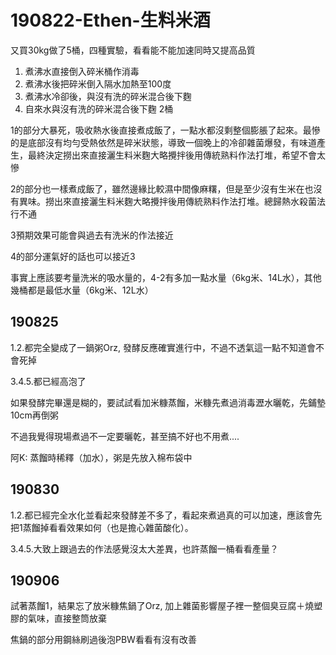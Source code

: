 # 190822-Ethen-生料米酒

又買30kg做了5桶，四種實驗，看看能不能加速同時又提高品質

1. 煮沸水直接倒入碎米桶作消毒
2. 煮沸水後把碎米倒入隔水加熱至100度
3. 煮沸水冷卻後，與沒有洗的碎米混合後下麴
4. 自來水與沒有洗的碎米混合後下麴 2桶

1的部分大暴死，吸收熱水後直接煮成飯了，一點水都沒剩整個膨脹了起來。最慘的是底部沒有均勻受熱依然是碎米狀態，導致一個晚上的冷卻雜菌爆發，有味道產生，最終決定撈出來直接灑生料米麴大略攪拌後用傳統熟料作法打堆，希望不會太慘

2的部分也一樣煮成飯了，雖然邊緣比較濕中間像麻糬，但是至少沒有生米在也沒有異味。撈出來直接灑生料米麴大略攪拌後用傳統熟料作法打堆。總歸熱水殺菌法行不通

3預期效果可能會與過去有洗米的作法接近

4的部分運氣好的話也可以接近3

事實上應該要考量洗米的吸水量的，4-2有多加一點水量（6kg米、14L水），其他幾桶都是最低水量（6kg米、12L水）

## 190825

1.2.都完全變成了一鍋粥Orz, 發酵反應確實進行中，不過不透氣這一點不知道會不會死掉

3.4.5.都已經高泡了

如果發酵完畢還是糊的，要試試看加米糠蒸餾，米糠先煮過消毒瀝水曬乾，先鋪墊10cm再倒粥

不過我覺得現場煮過不一定要曬乾，甚至搞不好也不用煮....

阿K: 蒸餾時稀釋（加水），粥是先放入棉布袋中

## 190830

1.2.都已經完全水化並看起來發酵差不多了，看起來煮過真的可以加速，應該會先把1蒸餾掉看看效果如何（也是擔心雜菌酸化）。

3.4.5.大致上跟過去的作法感覺沒太大差異，也許蒸餾一桶看看產量？

## 190906

試著蒸餾1，結果忘了放米糠焦鍋了Orz, 加上雜菌影響屋子裡一整個臭豆腐＋燒塑膠的氣味，直接整筒放棄

焦鍋的部分用鋼絲刷過後泡PBW看看有沒有改善